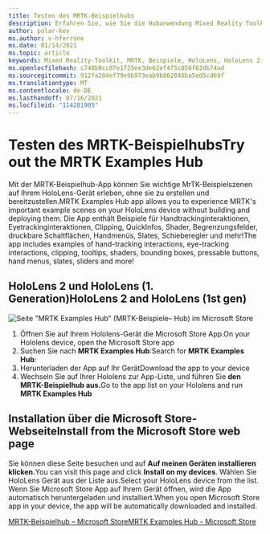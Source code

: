 ```yaml
---
title: Testen des MRTK-Beispielhubs
description: Erfahren Sie, wie Sie die Hubanwendung Mixed Reality Toolkitbeispiele auf Ihren HoloLens verwenden.
author: polar-kev
ms.author: v-hferrone
ms.date: 01/14/2021
ms.topic: article
keywords: Mixed Reality-Toolkit, MRTK, Beispiele, HoloLens, HoloLens 2, Shader, QuickInfos, Handinteraktion, Clipping, Begrenzungsfelder, Schaltflächen, Handmenüs, Tafel, Schieberegler
ms.openlocfilehash: c748b0cc87e1f25ee3de62ef4f5c056f82db74ad
ms.sourcegitcommit: 912fa204ef79e9b973eab9b862846ba5ed5cd69f
ms.translationtype: MT
ms.contentlocale: de-DE
ms.lasthandoff: 07/16/2021
ms.locfileid: "114281905"
---
```

# <a name="try-out-the-mrtk-examples-hub"></a><span data-ttu-id="641af-104">Testen des MRTK-Beispielhubs</span><span class="sxs-lookup"><span data-stu-id="641af-104">Try out the MRTK Examples Hub</span></span>

<span data-ttu-id="641af-105">Mit der MRTK-Beispielhub-App können Sie wichtige MrTK-Beispielszenen auf Ihrem HoloLens-Gerät erleben, ohne sie zu erstellen und bereitzustellen.</span><span class="sxs-lookup"><span data-stu-id="641af-105">MRTK Examples Hub app allows you to experience MRTK's important example scenes on your HoloLens device without building and deploying them.</span></span> <span data-ttu-id="641af-106">Die App enthält Beispiele für Handtrackinginteraktionen, Eyetrackinginteraktionen, Clipping, QuickInfos, Shader, Begrenzungsfelder, druckbare Schaltflächen, Handmenüs, Slates, Schieberegler und mehr!</span><span class="sxs-lookup"><span data-stu-id="641af-106">The app includes examples of hand-tracking interactions, eye-tracking interactions, clipping, tooltips, shaders, bounding boxes, pressable buttons, hand menus, slates, sliders and more!</span></span>

## <a name="hololens-2-and-hololens-1st-gen"></a><span data-ttu-id="641af-107">HoloLens 2 und HoloLens (1. Generation)</span><span class="sxs-lookup"><span data-stu-id="641af-107">HoloLens 2 and HoloLens (1st gen)</span></span>
![Seite "MRTK Examples Hub" (MRTK-Beispiele– Hub) im Microsoft Store](features/images/examples-hub/ExamplesHubStore.jpg)

1. <span data-ttu-id="641af-109">Öffnen Sie auf Ihrem Hololens-Gerät die Microsoft Store App.</span><span class="sxs-lookup"><span data-stu-id="641af-109">On your Hololens device, open the Microsoft Store app</span></span>
2. <span data-ttu-id="641af-110">Suchen Sie nach **MRTK Examples Hub**:</span><span class="sxs-lookup"><span data-stu-id="641af-110">Search for **MRTK Examples Hub**:</span></span>
3. <span data-ttu-id="641af-111">Herunterladen der App auf Ihr Gerät</span><span class="sxs-lookup"><span data-stu-id="641af-111">Download the app to your device</span></span>
4. <span data-ttu-id="641af-112">Wechseln Sie auf Ihrer Hololens zur App-Liste, und führen Sie **den MRTK-Beispielhub aus.**</span><span class="sxs-lookup"><span data-stu-id="641af-112">Go to the app list on your Hololens and run **MRTK Examples Hub**</span></span>

## <a name="install-from-the-microsoft-store-web-page"></a><span data-ttu-id="641af-113">Installation über die Microsoft Store-Webseite</span><span class="sxs-lookup"><span data-stu-id="641af-113">Install from the Microsoft Store web page</span></span>

<span data-ttu-id="641af-114">Sie können diese Seite besuchen und auf **Auf meinen Geräten installieren klicken.**</span><span class="sxs-lookup"><span data-stu-id="641af-114">You can visit this page and click **Install on my devices**.</span></span> <span data-ttu-id="641af-115">Wählen Sie HoloLens Gerät aus der Liste aus.</span><span class="sxs-lookup"><span data-stu-id="641af-115">Select your HoloLens device from the list.</span></span> <span data-ttu-id="641af-116">Wenn Sie Microsoft Store App auf Ihrem Gerät öffnen, wird die App automatisch heruntergeladen und installiert.</span><span class="sxs-lookup"><span data-stu-id="641af-116">When you open Microsoft Store app in your device, the app will be automatically downloaded and installed.</span></span>

[<span data-ttu-id="641af-117">MRTK-Beispielhub – Microsoft Store</span><span class="sxs-lookup"><span data-stu-id="641af-117">MRTK Examples Hub - Microsoft Store</span></span>](https://www.microsoft.com/p/mrtk-examples-hub/9mv8c39l2sj4)

